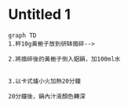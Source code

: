 # Untitled 1
```mermaid 
graph TD
1.秤10g黃梔子放到研缽搗碎-->          

2.將搗碎後的黃梔子倒入鋁鍋，加100ml水
          

3.以卡式爐小火加熱20分鐘          

20分鐘後，鍋內汁液顏色轉深
```